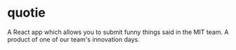 # quotie
A React app which allows you to submit funny things said in the MIT team. A product of one of our team's innovation days.
